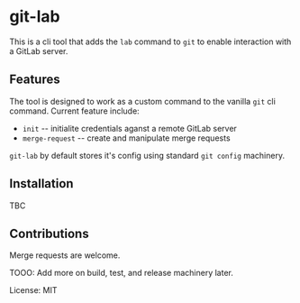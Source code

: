 # git-lab

This is a cli tool that adds the `lab` command to `git` to enable interaction with a GitLab server.

## Features

The tool is designed to work as a custom command to the vanilla `git` cli command. Current
feature include:
* `init` -- initialite credentials aganst a remote GitLab server
* `merge-request` -- create and manipulate merge requests

`git-lab` by default stores it's config using standard `git config` machinery.

## Installation

TBC

## Contributions

Merge requests are welcome.

TOOO: Add more on build, test, and release machinery later.

License: MIT
